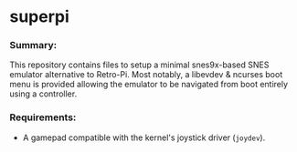 # superpi

### Summary:

This repository contains files to setup a minimal snes9x-based SNES emulator alternative to Retro-Pi. Most notably, a libevdev & ncurses boot menu is provided allowing the emulator to be navigated from boot entirely using a controller.


### Requirements:

- A gamepad compatible with the kernel's joystick driver (`joydev`). 

